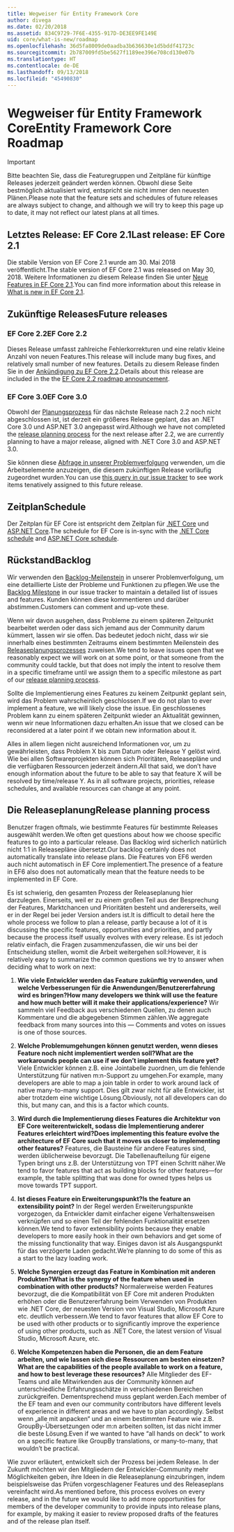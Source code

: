 ```yaml
---
title: Wegweiser für Entity Framework Core
author: divega
ms.date: 02/20/2018
ms.assetid: 834C9729-7F6E-4355-917D-DE3EE9FE149E
uid: core/what-is-new/roadmap
ms.openlocfilehash: 36d5fa8009de0aadba3b636630e1d5bddf41723c
ms.sourcegitcommit: 2b787009fd5be5627f1189ee396e708cd130e07b
ms.translationtype: HT
ms.contentlocale: de-DE
ms.lasthandoff: 09/13/2018
ms.locfileid: "45490830"
---
```

# <a name="entity-framework-core-roadmap"></a><span data-ttu-id="c0fa0-102">Wegweiser für Entity Framework Core</span><span class="sxs-lookup"><span data-stu-id="c0fa0-102">Entity Framework Core Roadmap</span></span>

> [!IMPORTANT]
> <span data-ttu-id="c0fa0-103">Bitte beachten Sie, dass die Featuregruppen und Zeitpläne für künftige Releases jederzeit geändert werden können. Obwohl diese Seite bestmöglich aktualisiert wird, entspricht sie nicht immer den neuesten Plänen.</span><span class="sxs-lookup"><span data-stu-id="c0fa0-103">Please note that the feature sets and schedules of future releases are always subject to change, and although we will try to keep this page up to date, it may not reflect our latest plans at all times.</span></span>

## <a name="last-release-ef-core-21"></a><span data-ttu-id="c0fa0-104">Letztes Release: EF Core 2.1</span><span class="sxs-lookup"><span data-stu-id="c0fa0-104">Last release: EF Core 2.1</span></span>

<span data-ttu-id="c0fa0-105">Die stabile Version von EF Core 2.1 wurde am 30. Mai 2018 veröffentlicht.</span><span class="sxs-lookup"><span data-stu-id="c0fa0-105">The stable version of EF Core 2.1 was released on May 30, 2018.</span></span> <span data-ttu-id="c0fa0-106">Weitere Informationen zu diesem Release finden Sie unter [Neue Features in EF Core 2.1](xref:core/what-is-new/ef-core-2.1).</span><span class="sxs-lookup"><span data-stu-id="c0fa0-106">You can find more information about this release in [What is new in EF Core 2.1](xref:core/what-is-new/ef-core-2.1).</span></span>

## <a name="future-releases"></a><span data-ttu-id="c0fa0-107">Zukünftige Releases</span><span class="sxs-lookup"><span data-stu-id="c0fa0-107">Future releases</span></span>

### <a name="ef-core-22"></a><span data-ttu-id="c0fa0-108">EF Core 2.2</span><span class="sxs-lookup"><span data-stu-id="c0fa0-108">EF Core 2.2</span></span>

<span data-ttu-id="c0fa0-109">Dieses Release umfasst zahlreiche Fehlerkorrekturen und eine relativ kleine Anzahl von neuen Features.</span><span class="sxs-lookup"><span data-stu-id="c0fa0-109">This release will include many bug fixes, and relatively small number of new features.</span></span> <span data-ttu-id="c0fa0-110">Details zu diesem Release finden Sie in der [Ankündigung zu EF Core 2.2](https://github.com/aspnet/Announcements/issues/308).</span><span class="sxs-lookup"><span data-stu-id="c0fa0-110">Details about this release are included in the the [EF Core 2.2 roadmap announcement](https://github.com/aspnet/Announcements/issues/308).</span></span> 

### <a name="ef-core-30"></a><span data-ttu-id="c0fa0-111">EF Core 3.0</span><span class="sxs-lookup"><span data-stu-id="c0fa0-111">EF Core 3.0</span></span>

<span data-ttu-id="c0fa0-112">Obwohl der [Planungsprozess](#release-planning-process) für das nächste Release nach 2.2 noch nicht abgeschlossen ist, ist derzeit ein größeres Release geplant, das an .NET Core 3.0 und ASP.NET 3.0 angepasst wird.</span><span class="sxs-lookup"><span data-stu-id="c0fa0-112">Although we have not completed the [release planning process](#release-planning-process) for the next release after 2.2, we are currently planning to have a major release, aligned with .NET Core 3.0 and ASP.NET 3.0.</span></span> 

<span data-ttu-id="c0fa0-113">Sie können diese [Abfrage in unserer Problemverfolgung](https://github.com/aspnet/EntityFrameworkCore/issues?q=is%3Aopen+is%3Aissue+milestone%3A3.0.0+sort%3Areactions-%2B1-desc) verwenden, um die Arbeitselemente anzuzeigen, die diesem zukünftigen Release vorläufig zugeordnet wurden.</span><span class="sxs-lookup"><span data-stu-id="c0fa0-113">You can use [this query in our issue tracker](https://github.com/aspnet/EntityFrameworkCore/issues?q=is%3Aopen+is%3Aissue+milestone%3A3.0.0+sort%3Areactions-%2B1-desc) to see work items tenatively assigned to this future release.</span></span>

## <a name="schedule"></a><span data-ttu-id="c0fa0-114">Zeitplan</span><span class="sxs-lookup"><span data-stu-id="c0fa0-114">Schedule</span></span>

<span data-ttu-id="c0fa0-115">Der Zeitplan für EF Core ist entspricht dem Zeitplan für [.NET Core](https://github.com/dotnet/core/blob/master/roadmap.md) und [ASP.NET Core](https://github.com/aspnet/Home/wiki/Roadmap).</span><span class="sxs-lookup"><span data-stu-id="c0fa0-115">The schedule for EF Core is in-sync with the [.NET Core schedule](https://github.com/dotnet/core/blob/master/roadmap.md) and [ASP.NET Core schedule](https://github.com/aspnet/Home/wiki/Roadmap).</span></span>

## <a name="backlog"></a><span data-ttu-id="c0fa0-116">Rückstand</span><span class="sxs-lookup"><span data-stu-id="c0fa0-116">Backlog</span></span>

<span data-ttu-id="c0fa0-117">Wir verwenden den [Backlog-Meilenstein](https://github.com/aspnet/EntityFrameworkCore/issues?q=is%3Aopen+is%3Aissue+milestone%3ABacklog+sort%3Areactions-%2B1-desc) in unserer Problemverfolgung, um eine detaillierte Liste der Probleme und Funktionen zu pflegen.</span><span class="sxs-lookup"><span data-stu-id="c0fa0-117">We use the [Backlog Milestone](https://github.com/aspnet/EntityFrameworkCore/issues?q=is%3Aopen+is%3Aissue+milestone%3ABacklog+sort%3Areactions-%2B1-desc) in our issue tracker to maintain a detailed list of issues and features.</span></span> <span data-ttu-id="c0fa0-118">Kunden können diese kommentieren und darüber abstimmen.</span><span class="sxs-lookup"><span data-stu-id="c0fa0-118">Customers can comment and up-vote these.</span></span>

<span data-ttu-id="c0fa0-119">Wenn wir davon ausgehen, dass Probleme zu einem späteren Zeitpunkt bearbeitet werden oder dass sich jemand aus der Community darum kümmert, lassen wir sie offen. Das bedeutet jedoch nicht, dass wir sie innerhalb eines bestimmten Zeitraums einem bestimmten Meilenstein des [Releaseplanungsprozesses](#release-planning-process) zuweisen.</span><span class="sxs-lookup"><span data-stu-id="c0fa0-119">We tend to leave issues open that we reasonably expect we will work on at some point, or that someone from the community could tackle, but that does not imply the intent to resolve them in a specific timeframe until we assign them to a specific milestone as part of our [release planning process](#release-planning-process).</span></span>

<span data-ttu-id="c0fa0-120">Sollte die Implementierung eines Features zu keinem Zeitpunkt geplant sein, wird das Problem wahrscheinlich geschlossen.</span><span class="sxs-lookup"><span data-stu-id="c0fa0-120">If we do not plan to ever implement a feature, we will likely close the issue.</span></span> <span data-ttu-id="c0fa0-121">Ein geschlossenes Problem kann zu einem späteren Zeitpunkt wieder an Aktualität gewinnen, wenn wir neue Informationen dazu erhalten.</span><span class="sxs-lookup"><span data-stu-id="c0fa0-121">An issue that we closed can be reconsidered at a later point if we obtain new information about it.</span></span>

<span data-ttu-id="c0fa0-122">Alles in allem liegen nicht ausreichend Informationen vor, um zu gewährleisten, dass Problem X bis zum Datum oder Release Y gelöst wird. Wie bei allen Softwareprojekten können sich Prioritäten, Releasepläne und die verfügbaren Ressourcen jederzeit ändern.</span><span class="sxs-lookup"><span data-stu-id="c0fa0-122">All that said, we don’t have enough information about the future to be able to say that feature X will be resolved by time/release Y. As in all software projects, priorities, release schedules, and available resources can change at any point.</span></span>

## <a name="release-planning-process"></a><span data-ttu-id="c0fa0-123">Die Releaseplanung</span><span class="sxs-lookup"><span data-stu-id="c0fa0-123">Release planning process</span></span>

<span data-ttu-id="c0fa0-124">Benutzer fragen oftmals, wie bestimmte Features für bestimmte Releases ausgewählt werden.</span><span class="sxs-lookup"><span data-stu-id="c0fa0-124">We often get questions about how we choose specific features to go into a particular release.</span></span> <span data-ttu-id="c0fa0-125">Das Backlog wird sicherlich natürlich nicht 1:1 in Releasepläne übersetzt.</span><span class="sxs-lookup"><span data-stu-id="c0fa0-125">Our backlog certainly does not automatically translate into release plans.</span></span> <span data-ttu-id="c0fa0-126">Die Features von EF6 werden auch nicht automatisch in EF Core implementiert.</span><span class="sxs-lookup"><span data-stu-id="c0fa0-126">The presence of a feature in EF6 also does not automatically mean that the feature needs to be implemented in EF Core.</span></span>

<span data-ttu-id="c0fa0-127">Es ist schwierig, den gesamten Prozess der Releaseplanung hier darzulegen. Einerseits, weil er zu einem großen Teil aus der Besprechung der Features, Marktchancen und Prioritäten besteht und andererseits, weil er in der Regel bei jeder Version anders ist.</span><span class="sxs-lookup"><span data-stu-id="c0fa0-127">It is difficult to detail here the whole process we follow to plan a release, partly because a lot of it is discussing the specific features, opportunities and priorities, and partly because the process itself usually evolves with every release.</span></span> <span data-ttu-id="c0fa0-128">Es ist jedoch relativ einfach, die Fragen zusammenzufassen, die wir uns bei der Entscheidung stellen, womit die Arbeit weitergehen soll:</span><span class="sxs-lookup"><span data-stu-id="c0fa0-128">However, it is relatively easy to summarize the common questions we try to answer when deciding what to work on next:</span></span>

1. <span data-ttu-id="c0fa0-129">**Wie viele Entwickler werden das Feature zukünftig verwenden, und welche Verbesserungen für die Anwendungen/Benutzererfahrung wird es bringen?**</span><span class="sxs-lookup"><span data-stu-id="c0fa0-129">**How many developers we think will use the feature and how much better will it make their applications/experience?**</span></span> <span data-ttu-id="c0fa0-130">Wir sammeln viel Feedback aus verschiedenen Quellen, zu denen auch Kommentare und die abgegebenen Stimmen zählen.</span><span class="sxs-lookup"><span data-stu-id="c0fa0-130">We aggregate feedback from many sources into this — Comments and votes on issues is one of those sources.</span></span>

2. <span data-ttu-id="c0fa0-131">**Welche Problemumgehungen können genutzt werden, wenn dieses Feature noch nicht implementiert werden soll?**</span><span class="sxs-lookup"><span data-stu-id="c0fa0-131">**What are the workarounds people can use if we don’t implement this feature yet?**</span></span> <span data-ttu-id="c0fa0-132">Viele Entwickler können z.B. eine Jointabelle zuordnen, um die fehlende Unterstützung für nativen m:n-Support zu umgehen.</span><span class="sxs-lookup"><span data-stu-id="c0fa0-132">For example, many developers are able to map a join table in order to work around lack of native many-to-many support.</span></span> <span data-ttu-id="c0fa0-133">Dies gilt zwar nicht für alle Entwickler, ist aber trotzdem eine wichtige Lösung.</span><span class="sxs-lookup"><span data-stu-id="c0fa0-133">Obviously, not all developers can do this, but many can, and this is a factor which counts.</span></span>

3. <span data-ttu-id="c0fa0-134">**Wird durch die Implementierung dieses Features die Architektur von EF Core weiterentwickelt, sodass die Implementierung anderer Features erleichtert wird?**</span><span class="sxs-lookup"><span data-stu-id="c0fa0-134">**Does implementing this feature evolve the architecture of EF Core such that it moves us closer to implementing other features?**</span></span> <span data-ttu-id="c0fa0-135">Features, die Bausteine für andere Features sind, werden üblicherweise bevorzugt. Die Tabellenaufteilung für eigene Typen bringt uns z.B. der Unterstützung von TPT einen Schritt näher.</span><span class="sxs-lookup"><span data-stu-id="c0fa0-135">We tend to favor features that act as building blocks for other features—for example, the table splitting that was done for owned types helps us move towards TPT support.</span></span>

4. <span data-ttu-id="c0fa0-136">**Ist dieses Feature ein Erweiterungspunkt?**</span><span class="sxs-lookup"><span data-stu-id="c0fa0-136">**Is the feature an extensibility point?**</span></span> <span data-ttu-id="c0fa0-137">In der Regel werden Erweiterungspunkte vorgezogen, da Entwickler damit einfacher eigene Verhaltensweisen verknüpfen und so einen Teil der fehlenden Funktionalität ersetzen können.</span><span class="sxs-lookup"><span data-stu-id="c0fa0-137">We tend to favor extensibility points because they enable developers to more easily hook in their own behaviors and get some of the missing functionality that way.</span></span> <span data-ttu-id="c0fa0-138">Einiges davon ist als Ausgangspunkt für das verzögerte Laden gedacht.</span><span class="sxs-lookup"><span data-stu-id="c0fa0-138">We’re planning to do some of this as a start to the lazy loading work.</span></span>

5. <span data-ttu-id="c0fa0-139">**Welche Synergien erzeugt das Feature in Kombination mit anderen Produkten?**</span><span class="sxs-lookup"><span data-stu-id="c0fa0-139">**What is the synergy of the feature when used in combination with other products?**</span></span> <span data-ttu-id="c0fa0-140">Normalerweise werden Features bevorzugt, die die Kompatibilität von EF Core mit anderen Produkten erhöhen oder die Benutzererfahrung beim Verwenden von Produkten wie .NET Core, der neuesten Version von Visual Studio, Microsoft Azure etc. deutlich verbessern.</span><span class="sxs-lookup"><span data-stu-id="c0fa0-140">We tend to favor features that allow EF Core to be used with other products or to significantly improve the experience of using other products, such as .NET Core, the latest version of Visual Studio, Microsoft Azure, etc.</span></span>

6. <span data-ttu-id="c0fa0-141">**Welche Kompetenzen haben die Personen, die an dem Feature arbeiten, und wie lassen sich diese Ressourcen am besten einsetzen?**</span><span class="sxs-lookup"><span data-stu-id="c0fa0-141">**What are the capabilities of the people available to work on a feature, and how to best leverage these resources?**</span></span> <span data-ttu-id="c0fa0-142">Alle Mitglieder des EF-Teams und alle Mitwirkenden aus der Community können auf unterschiedliche Erfahrungsschätze in verschiedenen Bereichen zurückgreifen. Dementsprechend muss geplant werden.</span><span class="sxs-lookup"><span data-stu-id="c0fa0-142">Each member of the EF team and even our community contributors have different levels of experience in different areas and we have to plan accordingly.</span></span> <span data-ttu-id="c0fa0-143">Selbst wenn „alle mit anpacken“ und an einem bestimmten Feature wie z.B. GroupBy-Übersetzungen oder m:n arbeiten sollten, ist das nicht immer die beste Lösung.</span><span class="sxs-lookup"><span data-stu-id="c0fa0-143">Even if we wanted to have “all hands on deck” to work on a specific feature like GroupBy translations, or many-to-many, that wouldn’t be practical.</span></span>

<span data-ttu-id="c0fa0-144">Wie zuvor erläutert, entwickelt sich der Prozess bei jedem Release. In der Zukunft möchten wir den Mitgliedern der Entwickler-Community mehr Möglichkeiten geben, ihre Ideen in die Releaseplanung einzubringen, indem beispielsweise das Prüfen vorgeschlagener Features und des Releaseplans vereinfacht wird.</span><span class="sxs-lookup"><span data-stu-id="c0fa0-144">As mentioned before, this process evolves on every release, and in the future we would like to add more opportunities for members of the developer community to provide inputs into release plans, for example, by making it easier to review proposed drafts of the features and of the release plan itself.</span></span>
